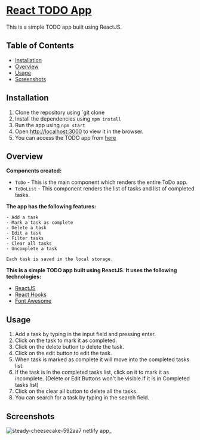 # [React TODO App](https://github.com/rtCamp/trainee-shalin-shah/tree/react-to-do-app)

This is a simple TODO app built using ReactJS.

## Table of Contents

- [Installation](#installation)
- [Overview](#overview)
- [Usage](#usage)
- [Screenshots](#screenshots)

## Installation

1. Clone the repository using `git clone
2. Install the dependencies using `npm install`
3. Run the app using `npm start`
4. Open [http://localhost:3000](http://localhost:3000) to view it in the browser.
5. You can access the TODO app from [here](https://react-to-do-app--steady-cheesecake-592aa7.netlify.app/)
## Overview

**Components created:**


- `ToDo`     - This is the main component which renders the entire ToDo app.
- `ToDoList` - This component renders the list of tasks and list of completed tasks.

**The app has the following features:**

    - Add a task
    - Mark a task as complete
    - Delete a task
    - Edit a task
    - Filter tasks
    - Clear all tasks
    - Uncomplete a task

    Each task is saved in the local storage.

**This is a simple TODO app built using ReactJS. It uses the following technologies:**

- [ReactJS](https://reactjs.org/)
- [React Hooks](https://reactjs.org/docs/hooks-intro.html)
- [Font Awesome](https://fontawesome.com/)

## Usage

1. Add a task by typing in the input field and pressing enter.
2. Click on the task to mark it as completed.
3. Click on the delete button to delete the task.
4. Click on the edit button to edit the task.
5. When task is marked as complete it will move into the completed tasks list.
6. If the task is in the completed tasks list, click on it to mark it as incomplete. (Delete or Edit Buttons won't be visible if it is in Completed tasks list)
7. Click on the clear all button to delete all the tasks.
8. You can search for a task by typing in the search field.

## Screenshots

![steady-cheesecake-592aa7 netlify app_](https://user-images.githubusercontent.com/56588503/234565254-06e31bbc-d852-4b59-97a0-d52f47857033.png)


